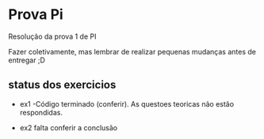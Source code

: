 Prova Pi
=======

Resolução da prova 1 de PI

Fazer coletivamente, mas lembrar de realizar pequenas mudanças antes de entregar ;D

status dos exercicios
---------------------

+ ex1 -Código terminado (conferir). As questoes teoricas não estão respondidas.

+ ex2 falta conferir a conclusão
